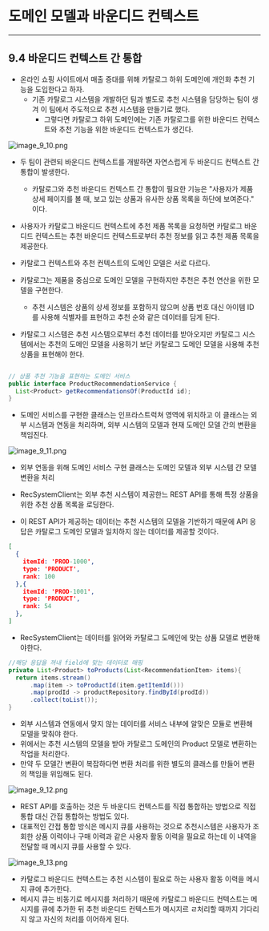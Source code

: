 # 도메인 모델과 바운디드 컨텍스트

---


## 9.4 바운디드 컨텍스트 간 통합

- 온라인 쇼핑 사이트에서 매출 증대를 위해 카탈로그 하위 도메인에 개인화 추천 기능을 도입한다고 하자.
  - 기존 카탈로그 시스템을 개발하던 팀과 별도로 추천 시스템을 담당하는 팀이 생겨 이 팀에서 주도적으로 추천 시스템을 만들기로 했다.
    - 그렇다면 카탈로그 하위 도메인에는 기존 카탈로그를 위한 바운디드 컨텍스트와 추천 기능을 위한 바운디드 컨텍스트가 생긴다.

![image_9_10.png](image%2Fimage_9_10.png)

 - 두 팀이 관련되 바운디드 컨텍스트를 개발하면 자연스럽게 두 바운디드 컨텍스트 간 통합이 발생한다.
   -  카탈로그와 추천 바운디드 컨텍스트 간 통합이 필요한 기능은 "사용자가 제품 상세 페이지를 볼 때, 보고 있는 상품과 유사한 상품 목록을 하단에 보여준다." 이다.

 - 사용자가 카탈로그 바운디드 컨텍스트에 추천 제품 목록을 요청하면 카탈로그 바운디드 컨텍스트는 추천 바운디드 컨텍스트로부터 추천 정보를 읽고 추천 제품 목록을 제공한다.
 - 카탈로그 컨텍스트와 추천 컨텍스트의 도메인 모델은 서로 다르다.
 - 카탈로그는 제품을 중심으로 도메인 모델을 구현하지만 추천은 추천 연산을 위한 모델을 구현한다.
   - 추천 시스템은 상품의 상세 정보를 포함하지 않으며 상품 번호 대신 아이템 ID를 사용해 식별자를 표현하고 추천 순와 같은 데이터를 담게 된다.
 - 카탈로그 시스템은 추천 시스템으로부터 추천 데이터를 받아오지만 카탈로그 시스템에서는 추천의 도메인 모델을 사용하기 보단 카탈로그 도메인 모델을 사용해 추천 상품을 표현해야 한다.

```Java

// 상품 추천 기능을 표현하는 도메인 서비스
public interface ProductRecommendationService {
  List<Product> getRecommendationsOf(ProductId id);
}
```

 - 도메인 서비스를 구현한 클래스는 인프라스트럭쳐 영역에 위치하고 이 클래스는 외부 시스템과 연동을 처리하며, 외부 시스템의 모델과 현재 도메인 모델 간의 변환을 책임진다.

![image_9_11.png](image%2Fimage_9_11.png)

 - 외부 연동을 위해 도메인 서비스 구현 클래스는 도메인 모델과 외부 시스템 간 모델 변환을 처리

 - RecSystemClient는 외부 추천 시스템이 제공한느 REST API를 통해 특정 상품을 위한 추천 상품 목록을 로딩한다.
 - 이 REST API가 제공하는 데이터는 추천 시스템의 모델을 기반하기 때문에 API 응답은 카탈로그 도메인 모델과 일치하지 않는 데이터를 제공할 것이다.

```Json
[
  {
    itemId: 'PROD-1000',
    type: 'PRODUCT',
    rank: 100
  },{
    itemId: 'PROD-1001',
    type: 'PRODUCT',
    rank: 54
  },
]
```

 - RecSystemClient는 데이터를 읽어와 카탈로그 도메인에 맞는 상품 모델로 변환해야한다.

```java
//해당 응답을 꺼내 field에 맞는 데이터로 매핑
private List<Product> toProducts(List<RecommendationItem> items){
  return items.stream()
      .map(item -> toProductId(item.getItemId()))
      .map(prodId -> productRepository.findById(prodId))
      .collect(toList());
}
```
 - 외부 시스템과 연동에서 맞지 않는 데이터를 서비스 내부에 알맞은 모듈로 변환해 모델을 맞춰야 한다.
 - 위에서는 추천 시스템의 모델을 받아 카탈로그 도메인의 Product 모델로 변환하는 작업을 처리한다.
 - 만약 두 모델간 변환이 복잡하다면 변환 처리를 위한 별도의 클래스를 만들어 변환의 책임을 위임해도 된다.

![image_9_12.png](image%2Fimage_9_12.png)


 - REST API를 호출하는 것은 두 바운디드 컨텍스트를 직접 통합하는 방법으로 직접 통합 대신 간접 통합하는 방법도 있다.
 - 대표적인 간접 통합 방식은 메시지 큐를 사용하는 것으로 추천시스템은 사용자가 조회한 상품 이력이나 구매 이력과 같은 사용자 활동 이력을 필요로 하는데 이 내역을 전달할 때 메시지 큐를 사용할 수 있다.

![image_9_13.png](image%2Fimage_9_13.png)

 - 카탈로그 바운디드 컨텍스트는 추천 시스템이 필요로 하는 사용자 활동 이력을 메시지 큐에 추가한다.
 - 메시지 큐는 비동기로 메시지를 처리하기 때문에 카탈로그 바운디드 컨텍스트는 메시지를 큐에 추가한 뒤 추천 바운디드 컨텍스트가 메시지르 ㄹ처리할 때까지 기다리지 않고 자신의 처리를 이어하게 된다.






